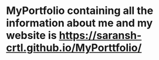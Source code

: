 # MyPortfolio containing all the information about me and my website is https://saransh-crtl.github.io/MyPorttfolio/

